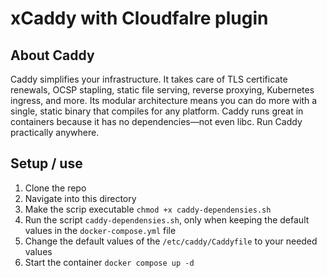 # xCaddy with Cloudfalre plugin

## About Caddy
Caddy simplifies your infrastructure. It takes care of TLS certificate renewals, OCSP stapling, static file serving, reverse proxying, Kubernetes ingress, and more.
Its modular architecture means you can do more with a single, static binary that compiles for any platform.
Caddy runs great in containers because it has no dependencies—not even libc. Run Caddy practically anywhere.

## Setup / use
1. Clone the repo
2. Navigate into this directory
3. Make the scrip executable `chmod +x caddy-dependensies.sh`
4. Run the script `caddy-dependensies.sh`, only when keeping the default values in the `docker-compose.yml` file
5. Change the default values of the `/etc/caddy/Caddyfile` to your needed values
6. Start the container `docker compose up -d`
